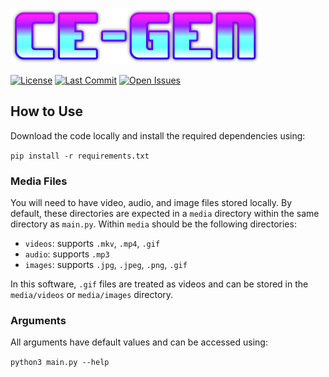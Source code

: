 [![CE-GEN](https://raw.githubusercontent.com/r3w0p/ce-gen/master/config/images/logo/400.png)](https://github.com/r3w0p/ce-gen)

[![License](https://img.shields.io/github/license/r3w0p/ce-gen.svg)](https://github.com/r3w0p/ce-gen/blob/master/LICENSE)
[![Last Commit](https://img.shields.io/github/last-commit/r3w0p/ce-gen.svg)](https://github.com/r3w0p/ce-gen/graphs/commit-activity)
[![Open Issues](https://img.shields.io/github/issues-raw/r3w0p/ce-gen)](https://github.com/r3w0p/ce-gen/issues)

## How to Use

Download the code locally and install the required dependencies using:

`pip install -r requirements.txt`

### Media Files

You will need to have video, audio, and image files stored locally.
By default, these directories are expected in a `media` directory within the same directory as `main.py`.
Within `media` should be the following directories:

- `videos`: supports `.mkv`, `.mp4`, `.gif`
- `audio`: supports `.mp3`
- `images`: supports `.jpg`, `.jpeg`, `.png`, `.gif`

In this software, `.gif` files are treated as videos and can be stored in the
`media/videos` or `media/images` directory.

### Arguments

All arguments have default values and can be accessed using:

`python3 main.py --help`

